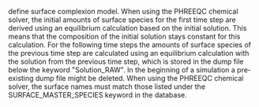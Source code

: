 define surface complexion model.
When using the PHREEQC chemical solver, the initial amounts of surface species for the first time step are derived using an equilibrium calculation based on the initial solution. This means that the composition of the initial solution stays constant for this calculation. For the following time steps the amounts of surface species of the previous time step are calculated using an equilibrium calculation with the solution from the previous time step, which is stored in the dump file below the keyword "Solution_RAW". In the beginning of a simulation a pre-existing dump file might be deleted.
When using the PHREEQC chemical solver, the surface names must match those listed under the SURFACE_MASTER_SPECIES keyword in the database.
